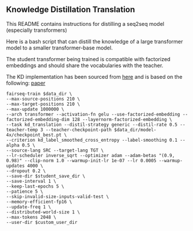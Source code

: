 ## Knowledge Distillation Translation

This README contains instructions for distilling a seq2seq model (especially transformers)

Here is a bash script that can distill the knowledge of a large transformer model to a smaller transformer-base model.

The student transformer being trained is compatible with factorized embeddings and should share the vocabularies with the teacher.

The KD implementation has been sourced from [here](https://github.com/LeslieOverfitting/selective_distillation) and is based on the following: [paper](https://arxiv.org/abs/2105.12967)

```
fairseq-train $data_dir \
--max-source-positions 210 \
--max-target-positions 210 \
--max-update 1000000 \
--arch transformer --activation-fn gelu --use-factorized-embedding --factorized-embedding-dim 128 --layernorm-factorized-embedding \
--task kd_translation --distil-strategy generic --distil-rate 0.5 --teacher-temp 3 --teacher-checkpoint-path $data_dir/model-4x/checkpoint_best.pt \
--criterion kd_label_smoothed_cross_entropy --label-smoothing 0.1 --alpha 0.5 \
--source-lang SRC --target-lang TGT \
--lr-scheduler inverse_sqrt --optimizer adam --adam-betas "(0.9, 0.98)" --clip-norm 1.0 --warmup-init-lr 1e-07 --lr 0.0005 --warmup-updates 4000 \
--dropout 0.2 \
--save-dir $student_save_dir \
--save-interval 1 \
--keep-last-epochs 5 \
--patience 5 \
--skip-invalid-size-inputs-valid-test \
--memory-efficient-fp16 \
--update-freq 1 \
--distributed-world-size 1 \
--max-tokens 2048 \
--user-dir $custom_user_dir
```